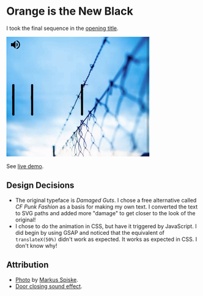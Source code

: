 # Orange is the New Black

I took the final sequence in the [opening title](https://www.youtube.com/watch?v=fBITGyJynfA).

![screenshot Orange Is The New Black](original/img/screenshot.gif)

See [live demo](https://codepen.io/robjoeol/full/VwKLPRR).

## Design Decisions

- The original typeface is *Damaged Guts*. I chose a free alternative called *CF Punk Fashion* as a basis for making my own text. I converted the text to SVG paths and added more "damage" to get closer to the look of the original!
- I chose to do the animation in CSS, but have it triggered by JavaScript. I did begin by using GSAP and noticed that the equivalent of `translateX(50%)` didn't work as expected. It works as expected in CSS. I don't know why!

## Attribution

- [Photo](https://unsplash.com/photos/WWX2bPqP-z4) by [Markus Spiske](https://unsplash.com/@markusspiske?utm_source=unsplash&amp;utm_medium=referral&amp;utm_content=creditCopyText).
- [Door closing sound effect](https://freesound.org/people/TurtleLG/sounds/80449/).
